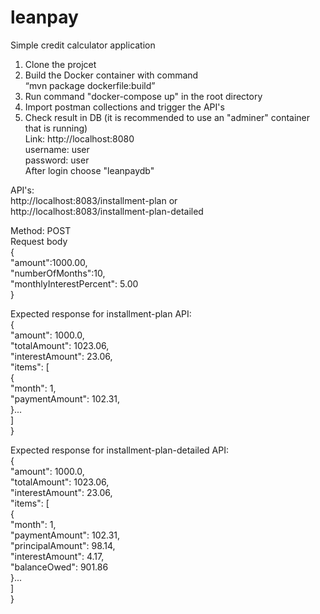 # leanpay
Simple credit calculator application

1. Clone the projcet  
2. Build the Docker container with command  
	“mvn package dockerfile:build”  
3. Run command "docker-compose up" in the root directory  
4. Import postman collections and trigger the API's  
5. Check result in DB (it is recommended to use an "adminer" container that is running)  
	Link: http://localhost:8080  
	username: user  
	password: user  
	After login choose "leanpaydb"  
	
API's:  
http://localhost:8083/installment-plan or  
http://localhost:8083/installment-plan-detailed  

Method: POST  
Request body  
{  
    "amount":1000.00,  
    "numberOfMonths":10,  
    "monthlyInterestPercent": 5.00  
} 

Expected response for installment-plan API:    
{  
    "amount": 1000.0,  
    "totalAmount": 1023.06,  
    "interestAmount": 23.06,  
    "items": [  
        {  
            "month": 1,  
            "paymentAmount": 102.31,  
        }...  
    ]  
} 

Expected response for installment-plan-detailed API:  
{  
    "amount": 1000.0,  
    "totalAmount": 1023.06,  
    "interestAmount": 23.06,  
    "items": [  
        {  
            "month": 1,  
            "paymentAmount": 102.31,  
            "principalAmount": 98.14,  
            "interestAmount": 4.17,  
            "balanceOwed": 901.86  
        }...  
    ]  
}  
